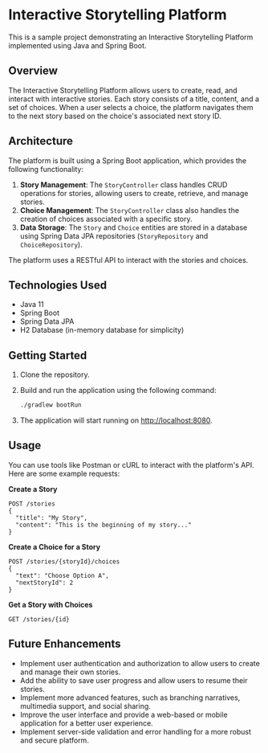 # Interactive Storytelling Platform

This is a sample project demonstrating an Interactive Storytelling Platform implemented using Java and Spring Boot.

## Overview

The Interactive Storytelling Platform allows users to create, read, and interact with interactive stories. Each story consists of a title, content, and a set of choices. When a user selects a choice, the platform navigates them to the next story based on the choice's associated next story ID.

## Architecture

The platform is built using a Spring Boot application, which provides the following functionality:

1. **Story Management**: The `StoryController` class handles CRUD operations for stories, allowing users to create, retrieve, and manage stories.
2. **Choice Management**: The `StoryController` class also handles the creation of choices associated with a specific story.
3. **Data Storage**: The `Story` and `Choice` entities are stored in a database using Spring Data JPA repositories (`StoryRepository` and `ChoiceRepository`).

The platform uses a RESTful API to interact with the stories and choices.

## Technologies Used

- Java 11
- Spring Boot
- Spring Data JPA
- H2 Database (in-memory database for simplicity)

## Getting Started

1. Clone the repository.
2. Build and run the application using the following command:
    
    ```bash
    ./gradlew bootRun
    
    ```
    
3. The application will start running on [http://localhost:8080](http://localhost:8080/).

## Usage

You can use tools like Postman or cURL to interact with the platform's API. Here are some example requests:

**Create a Story**

```
POST /stories
{
  "title": "My Story",
  "content": "This is the beginning of my story..."
}

```

**Create a Choice for a Story**

```
POST /stories/{storyId}/choices
{
  "text": "Choose Option A",
  "nextStoryId": 2
}

```

**Get a Story with Choices**

```
GET /stories/{id}

```

## Future Enhancements

- Implement user authentication and authorization to allow users to create and manage their own stories.
- Add the ability to save user progress and allow users to resume their stories.
- Implement more advanced features, such as branching narratives, multimedia support, and social sharing.
- Improve the user interface and provide a web-based or mobile application for a better user experience.
- Implement server-side validation and error handling for a more robust and secure platform.
